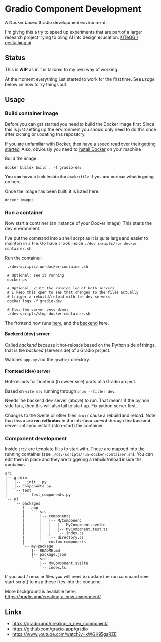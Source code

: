 # Gradio Component Development

A Docker based Gradio development environment.

I'm giving this a try to speed up experiments that are part of a larger research project trying to bring AI into design education: [KITeGG / gestaltung.ai](https://gestaltung.ai).

## Status

This is **WIP** as in it is tailored to my own way of working.

At the moment everything just started to work for the first time. See *usage* below on how to try things out.

## Usage

### Build container image

Before you can get started you need to build the Docker image first. Since this is just setting up the environment you should only need to do this once after cloning or updating this repository.

If you are unfamiliar with Docker, then have a speed read over their [getting started](https://docs.docker.com/get-started/). Also, obviously you need to [install Docker](https://docs.docker.com/get-docker/) on your machine.

Build the image:
```commandline
docker buildx build . -t gradio-dev
```

You can have a look inside the `Dockerfile` if you are curious what is going on here. 

Once the image has been built, it is listed here:
```commandline
docker images
```

### Run a container

Now start a container (an instance of your Docker image). This starts the dev environment.

I've put the command into a shell script as it is quite large and easier to maintain in a file. Go have a look inside `./dev-scripts/run-docker-container.sh`.

Run the container:
```commandline
 ./dev-scripts/run-docker-container.sh
 
 # Optional: see it running
 docker ps
 
 # Optional: visit the running log of both servers
 # I keep this open to see that changes to the files actually 
 # trigger a rebuild/reload with the dev servers
 docker logs -f gradio-dev
 
 # Stop the server once done:
 ./dev-scripts/stop-docker-container.sh
```

The frontend now runs [here](http://localhost:3000), and the [backend](http://localhost:7860) here.

#### Backend (dev) server

Called *backend* because it hot-reloads based on the Python side of things, that is the *backend* (server side) of a Gradio project.

Watches `app.py` and the `gradio/` directory.

#### Frontend (dev) server

Hot-reloads for frontend (browser side) parts of a Gradio project.

Based on `vite dev` running through `pnpm --filter dev`.

Needs the backend dev server (above) to run. That means if the python side fails, then this will also fail to start up. Fix python server first.

Changes to the Svelte or other files in `ui/` cause a rebuild and reload. Note that these are **not reflected** in the interface served through the backend server until you restart (stop-start) the container.

### Component development

Inside `src/` are template files to start with. These are mapped into the running container (see `./dev-scripts/run-docker-container.sh`). You can edit them in place and they are triggering a rebuild/reload inside the container.

```
src
|-- gradio
|   |-- __init__.py
|   |-- components.py
|   `-- test
|       `-- test_components.py
`-- ui
    `-- packages
        |-- app
        |   `-- src
        |       |-- components
        |       |   |-- MyComponent
        |       |   |   |-- MyComponent.svelte
        |       |   |   |-- MyComponent.test.ts
        |       |   |   `-- index.ts
        |       |   `-- directory.ts
        |       `-- custom-components
        `-- my-package
            |-- README.md
            |-- package.json
            `-- src
                |-- MyComponent.svelte
                `-- index.ts
```

If you add / rename files you will need to update the run command (see start script) to map these files into the container.

More background is available here:
https://gradio.app/creating_a_new_component/

## Links

- https://gradio.app/creating_a_new_component/
- https://github.com/gradio-app/gradio
- https://www.youtube.com/watch?v=kWGK95gaRZE
